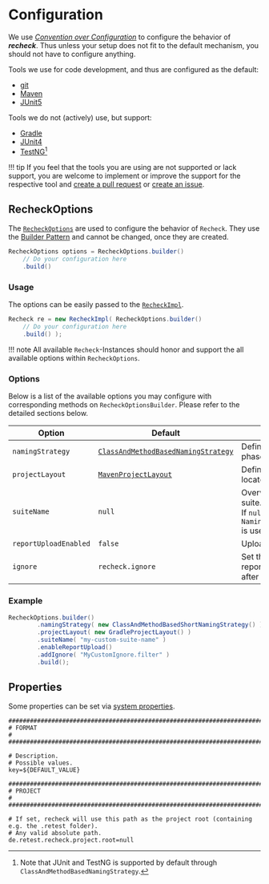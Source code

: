 # Configuration

We use [*Convention over Configuration*](https://en.wikipedia.org/wiki/Convention_over_configuration) to configure the behavior of ***recheck***. Thus unless your setup does not fit to the default mechanism, you should not have to configure anything.

Tools we use for code development, and thus are configured as the default:

- [git](https://git-scm.com)
- [Maven](https://maven.apache.org/)
- [JUnit5](https://junit.org/junit5/)

Tools we do not (actively) use, but support:

- [Gradle](https://gradle.org/)
- [JUnit4](https://junit.org/junit4/)
- [TestNG](https://testng.org)[^1]

!!! tip
    If you feel that the tools you are using are not supported or lack support, you are welcome to implement or improve the support for the respective tool and [create a pull request](https://github.com/retest/recheck/pulls) or [create an issue](https://github.com/retest/recheck/issues).

## RecheckOptions

The [`RecheckOptions`](https://github.com/retest/recheck/blob/master/src/main/java/de/retest/recheck/RecheckOptions.java) are used to configure the behavior of `Recheck`. They use the [Builder Pattern](https://en.wikipedia.org/wiki/Builder_pattern) and cannot be changed, once they are created.

```java
RecheckOptions options = RecheckOptions.builder()
    // Do your configuration here
    .build()
```

### Usage

The options can be easily passed to the [`RecheckImpl`](https://github.com/retest/recheck/blob/master/src/main/java/de/retest/recheck/RecheckImpl.java).

```java
Recheck re = new RecheckImpl( RecheckOptions.builder()
    // Do your configuration here
    .build() );
```

!!! note
    All available `Recheck`-Instances should honor and support the all available options within `RecheckOptions`.

### Options

Below is a list of the available options you may configure with corresponding methods on `RecheckOptionsBuilder`. Please refer to the detailed sections below.

| Option                | Default                                                                                                                                                                 | Description                                                                            |
| --------------------- | ----------------------------------------------------------------------------------------------------------------------------------------------------------------------- | -------------------------------------------------------------------------------------- |
| `namingStrategy`      | [`ClassAndMethodBasedNamingStrategy`](https://github.com/retest/recheck/blob/master/src/main/java/de/retest/recheck/persistence/ClassAndMethodBasedNamingStrategy.java) | Defines the name for the phase of the [lifecycle](../introduction/usage.md).           |
| `projectLayout`       | [`MavenProjectLayout`](https://github.com/retest/recheck/blob/master/src/main/java/de/retest/recheck/persistence/MavenProjectLayout.java)                               | Defines where the files are located.                                                   |
| `suiteName`           | `null`                                                                                                                                                                  | Overwrite the name for the suite.<br>If `null`, `NamingStrategy#getSuiteName` is used. |
| `reportUploadEnabled` | `false`                                                                                                                                                                 | Upload reports to [***rehub***](https://retest.de/rehub/).                             |
| `ignore`              | `recheck.ignore`                                                                                                                                                        | Set the filter used for reporting the differences after a test phase.                  |

### Example

```java
RecheckOptions.builder()
        .namingStrategy( new ClassAndMethodBasedShortNamingStrategy() )
        .projectLayout( new GradleProjectLayout() )
        .suiteName( "my-custom-suite-name" )
        .enableReportUpload()
        .addIgnore( "MyCustomIgnore.filter" )
        .build();
```

## Properties

Some properties can be set via [system properties](https://docs.oracle.com/javase/8/docs/api/java/lang/System.html#setProperty-java.lang.String-java.lang.String-).

```properties
####################################################################################################
# FORMAT                                                                                           #
####################################################################################################

# Description.
# Possible values.
key=${DEFAULT_VALUE}

####################################################################################################
# PROJECT                                                                                          #
####################################################################################################

# If set, recheck will use this path as the project root (containing e.g. the .retest folder).
# Any valid absolute path.
de.retest.recheck.project.root=null
```

[^1]: Note that JUnit and TestNG is supported by default through `ClassAndMethodBasedNamingStrategy`.

